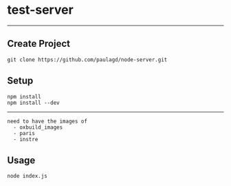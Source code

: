 # test-server
---
Create Project
---
```
git clone https://github.com/paulagd/node-server.git
```


Setup
---

```
npm install
npm install --dev

```
---------------------------------------------------------------
```
need to have the images of
  - oxbuild_images
  - paris
  - instre
```

Usage
---

`node index.js`
